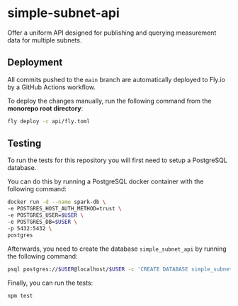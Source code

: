 # simple-subnet-api

Offer a uniform API designed for publishing and querying measurement data for
multiple subnets.

## Deployment

All commits pushed to the `main` branch are automatically deployed to Fly.io by
a GitHub Actions workflow.

To deploy the changes manually, run the following command from the **monorepo
root directory**:

```bash
fly deploy -c api/fly.toml
```

## Testing

To run the tests for this repository you will first need to setup a PostgreSQL
database.

You can do this by running a PostgreSQL docker container with the following
command:

```bash
docker run -d --name spark-db \
-e POSTGRES_HOST_AUTH_METHOD=trust \
-e POSTGRES_USER=$USER \
-e POSTGRES_DB=$USER \
-p 5432:5432 \
postgres
```

Afterwards, you need to create the database `simple_subnet_api` by running the
following command:

```bash
psql postgres://$USER@localhost/$USER -c 'CREATE DATABASE simple_subnet_api'
```

Finally, you can run the tests:

```
npm test
```
